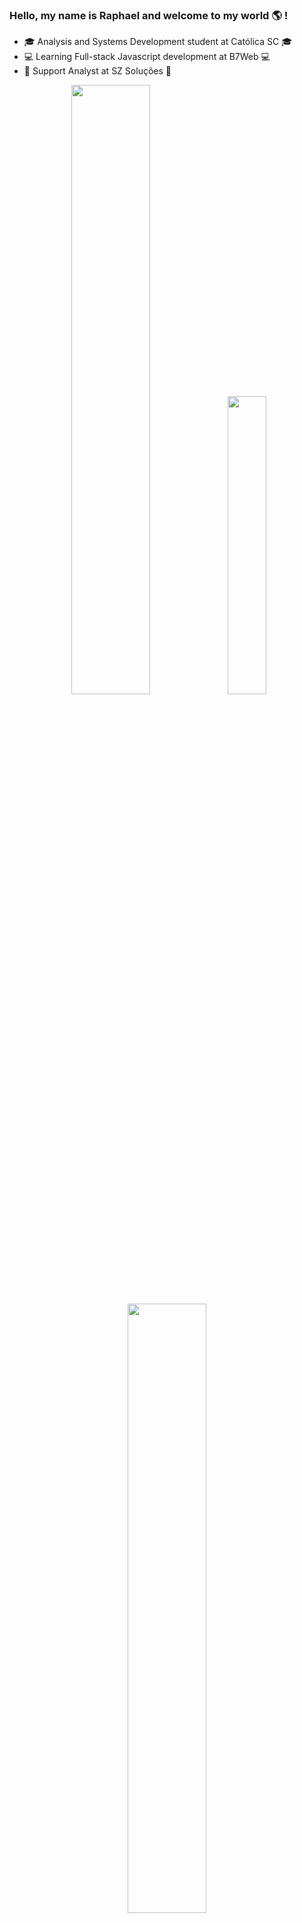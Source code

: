 ### Hello, my name is Raphael and welcome to my world 🌎 !

- :mortar_board: Analysis and Systems Development student at Católica SC :mortar_board:
- :computer: Learning Full-stack Javascript development at B7Web :computer:
- :briefcase: Support Analyst at SZ Soluções :briefcase:

<div align="center">  
  <img width="50%" src="https://github-readme-stats-sigma-five.vercel.app/api?username=RaphaelSBarros&show_icons=true&count_private=true&hide_border=true&title_color=c792ea&icon_color=00bfbf&text_color=7fdbca&bg_color=011627"/> 
  <img width="35%" src="https://github-readme-stats.vercel.app/api/top-langs?username=RaphaelSBarros&show_icons=true&locale=en&hide_border=true&layout=compact&title_color=c792ea&icon_color=00bfbf&text_color=7fdbca&bg_color=011627"/>
  <img width="50%" src="https://github.r2v.ch/codewars?user=RaphaelSBarros&theme=nightowl&hide_clan=true"/>
</div>

## Main skills:

- #### Front-end
  ![Html](https://img.shields.io/badge/HTML5-E34F26?style=for-the-badge&logo=html5&logoColor=white)
  ![Css](https://img.shields.io/badge/CSS3-1572B6?style=for-the-badge&logo=css3&logoColor=white)
  ![JavaScript](https://img.shields.io/badge/JavaScript-323330?style=for-the-badge&logo=javascript&logoColor=F7DF1E)
  ![TypeScript](https://img.shields.io/badge/TypeScript-007ACC?style=for-the-badge&logo=typescript&logoColor=white)
  ![TailwindCss](https://img.shields.io/badge/Tailwind_CSS-38B2AC?style=for-the-badge&logo=tailwind-css&logoColor=white)
  ![React](https://img.shields.io/badge/React-20232A?style=for-the-badge&logo=react&logoColor=61DAFB)
  ![Redux](https://img.shields.io/badge/redux-%23593d88.svg?style=for-the-badge&logo=redux&logoColor=white)
  ![Styled Components](https://img.shields.io/badge/styled--components-DB7093?style=for-the-badge&logo=styled-components&logoColor=white)
  ![Angular](https://img.shields.io/badge/Angular-DD0031?style=for-the-badge&logo=angular&logoColor=white)
  ![Bootstrap](https://img.shields.io/badge/-boostrap-0D1117?style=for-the-badge&logo=bootstrap&labelColor=0D1117)
  ![Django](https://img.shields.io/badge/django-%23092E20.svg?style=for-the-badge&logo=django&logoColor=white)
  
- #### Back-end
  ![Python](https://img.shields.io/badge/python-3670A0?style=for-the-badge&logo=python&logoColor=ffdd54)
  ![NodeJS](https://img.shields.io/badge/node.js-6DA55F?style=for-the-badge&logo=node.js&logoColor=white)
  ![Express.js](https://img.shields.io/badge/express.js-%23404d59.svg?style=for-the-badge&logo=express&logoColor=%2361DAFB)
  ![Java](https://img.shields.io/badge/Java-ED8B00?style=for-the-badge&logo=java&logoColor=white)&nbsp;
  ![Spring Boot](https://img.shields.io/badge/Spring-6DB33F?style=for-the-badge&logo=spring&logoColor=white)&nbsp;
  ![C#](https://img.shields.io/badge/c%23-%23239120.svg?style=for-the-badge&logo=csharp&logoColor=white)
  
- #### Databases:
  ![MySQL](https://img.shields.io/badge/mysql-%2300f.svg?style=for-the-badge&logo=mysql&logoColor=white)
  ![Postgres](https://img.shields.io/badge/PostgreSQL-316192?style=for-the-badge&logo=postgresql&logoColor=white)
  
- #### Tests:
  ![Jest](https://img.shields.io/badge/-jest-%23C21325?style=for-the-badge&logo=jest&logoColor=white)&nbsp;
  

- #### Tools:
  ![Git](https://img.shields.io/badge/-Git-0D1117?style=for-the-badge&logo=git&labelColor=0D1117)&nbsp;
  ![GitHub](https://img.shields.io/badge/-GitHub-0D1117?style=for-the-badge&logo=github&labelColor=0D1117)&nbsp;
  ![JWT](https://img.shields.io/badge/JWT-0D1117?style=for-the-badge&logo=JSON%20web%20tokens)
  ![Figma](https://img.shields.io/badge/Figma-0D1117?style=for-the-badge&logo=figma&logoColor=figma)

## Let's Talk!

  [![Portfolio](https://img.shields.io/badge/Portfolio-FF5722?style=for-the-badge&logo=todoist&logoColor=white)](https://raphaelsbarros.github.io/react-portfolio/)</div>
  [![Gmail](https://img.shields.io/badge/Gmail-D14836?style=for-the-badge&logo=gmail&logoColor=white)](mailto:raphaelalexsandr01@gmail.com)

##
